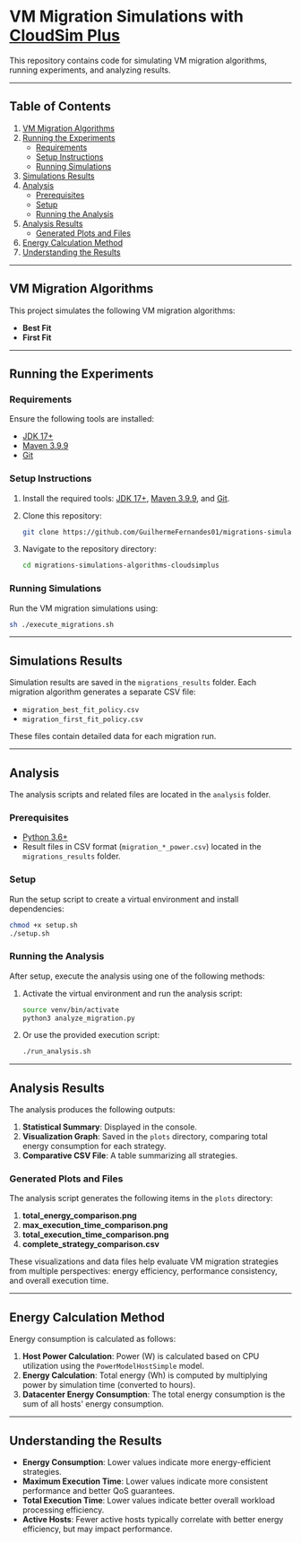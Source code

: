 # VM Migration Simulations with [CloudSim Plus](https://cloudsimplus.org/)

This repository contains code for simulating VM migration algorithms, running experiments, and analyzing results.

---

## Table of Contents

1. [VM Migration Algorithms](#vm-migration-algorithms)
2. [Running the Experiments](#running-the-experiments)
   - [Requirements](#requirements)
   - [Setup Instructions](#setup-instructions)
   - [Running Simulations](#running-simulations)
3. [Simulations Results](#simulations-results)
4. [Analysis](#analysis)
   - [Prerequisites](#prerequisites)
   - [Setup](#setup)
   - [Running the Analysis](#running-the-analysis)
5. [Analysis Results](#analysis-results)
   - [Generated Plots and Files](#generated-plots-and-files)
6. [Energy Calculation Method](#energy-calculation-method)
7. [Understanding the Results](#understanding-the-results)

---

## VM Migration Algorithms

This project simulates the following VM migration algorithms:

- **Best Fit**
- **First Fit**

---

## Running the Experiments

### Requirements

Ensure the following tools are installed:

- [JDK 17+](https://www.oracle.com/java/technologies/downloads/)
- [Maven 3.9.9](https://maven.apache.org/download.cgi)
- [Git](https://git-scm.com/)

### Setup Instructions

1. Install the required tools: [JDK 17+](https://www.oracle.com/java/technologies/downloads/), [Maven 3.9.9](https://maven.apache.org/download.cgi), and [Git](https://git-scm.com/).
2. Clone this repository:

   ```bash
   git clone https://github.com/GuilhermeFernandes01/migrations-simulations-algorithms-cloudsimplus
   ```

3. Navigate to the repository directory:

   ```bash
   cd migrations-simulations-algorithms-cloudsimplus
   ```

### Running Simulations

Run the VM migration simulations using:

```bash
sh ./execute_migrations.sh
```

---

## Simulations Results

Simulation results are saved in the `migrations_results` folder. Each migration algorithm generates a separate CSV file:

- `migration_best_fit_policy.csv`
- `migration_first_fit_policy.csv`

These files contain detailed data for each migration run.

---

## Analysis

The analysis scripts and related files are located in the `analysis` folder.

### Prerequisites

- [Python 3.6+](https://www.python.org/downloads/)
- Result files in CSV format (`migration_*_power.csv`) located in the `migrations_results` folder.

### Setup

Run the setup script to create a virtual environment and install dependencies:

```bash
chmod +x setup.sh
./setup.sh
```

### Running the Analysis

After setup, execute the analysis using one of the following methods:

1. Activate the virtual environment and run the analysis script:

   ```bash
   source venv/bin/activate
   python3 analyze_migration.py
   ```

2. Or use the provided execution script:

   ```bash
   ./run_analysis.sh
   ```

---

## Analysis Results

The analysis produces the following outputs:

1. **Statistical Summary**: Displayed in the console.
2. **Visualization Graph**: Saved in the `plots` directory, comparing total energy consumption for each strategy.
3. **Comparative CSV File**: A table summarizing all strategies.

### Generated Plots and Files

The analysis script generates the following items in the `plots` directory:

1. **total_energy_comparison.png**
2. **max_execution_time_comparison.png**
3. **total_execution_time_comparison.png**
4. **complete_strategy_comparison.csv**

These visualizations and data files help evaluate VM migration strategies from multiple perspectives: energy efficiency, performance consistency, and overall execution time.

---

## Energy Calculation Method

Energy consumption is calculated as follows:

1. **Host Power Calculation**: Power (W) is calculated based on CPU utilization using the `PowerModelHostSimple` model.
2. **Energy Calculation**: Total energy (Wh) is computed by multiplying power by simulation time (converted to hours).
3. **Datacenter Energy Consumption**: The total energy consumption is the sum of all hosts' energy consumption.

---

## Understanding the Results

- **Energy Consumption**: Lower values indicate more energy-efficient strategies.
- **Maximum Execution Time**: Lower values indicate more consistent performance and better QoS guarantees.
- **Total Execution Time**: Lower values indicate better overall workload processing efficiency.
- **Active Hosts**: Fewer active hosts typically correlate with better energy efficiency, but may impact performance.
